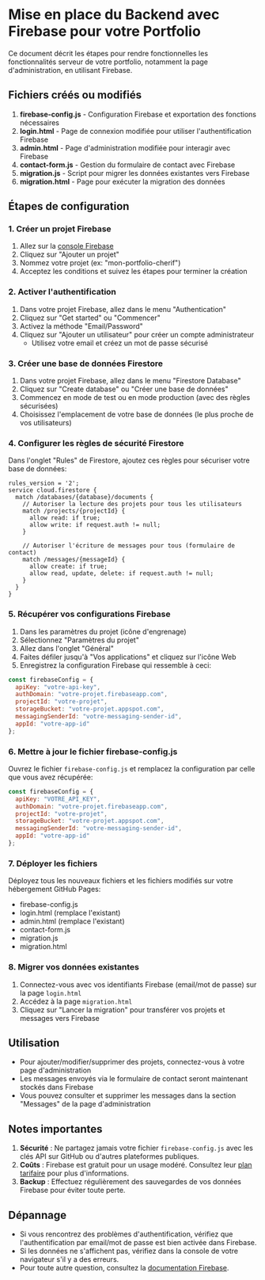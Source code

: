 # Mise en place du Backend avec Firebase pour votre Portfolio

Ce document décrit les étapes pour rendre fonctionnelles les fonctionnalités serveur de votre portfolio, notamment la page d'administration, en utilisant Firebase.

## Fichiers créés ou modifiés

1. **firebase-config.js** - Configuration Firebase et exportation des fonctions nécessaires
2. **login.html** - Page de connexion modifiée pour utiliser l'authentification Firebase
3. **admin.html** - Page d'administration modifiée pour interagir avec Firebase
4. **contact-form.js** - Gestion du formulaire de contact avec Firebase
5. **migration.js** - Script pour migrer les données existantes vers Firebase
6. **migration.html** - Page pour exécuter la migration des données

## Étapes de configuration

### 1. Créer un projet Firebase

1. Allez sur la [console Firebase](https://console.firebase.google.com/)
2. Cliquez sur "Ajouter un projet"
3. Nommez votre projet (ex: "mon-portfolio-cherif")
4. Acceptez les conditions et suivez les étapes pour terminer la création

### 2. Activer l'authentification

1. Dans votre projet Firebase, allez dans le menu "Authentication"
2. Cliquez sur "Get started" ou "Commencer"
3. Activez la méthode "Email/Password"
4. Cliquez sur "Ajouter un utilisateur" pour créer un compte administrateur
   - Utilisez votre email et créez un mot de passe sécurisé

### 3. Créer une base de données Firestore

1. Dans votre projet Firebase, allez dans le menu "Firestore Database"
2. Cliquez sur "Create database" ou "Créer une base de données"
3. Commencez en mode de test ou en mode production (avec des règles sécurisées)
4. Choisissez l'emplacement de votre base de données (le plus proche de vos utilisateurs)

### 4. Configurer les règles de sécurité Firestore

Dans l'onglet "Rules" de Firestore, ajoutez ces règles pour sécuriser votre base de données:

```
rules_version = '2';
service cloud.firestore {
  match /databases/{database}/documents {
    // Autoriser la lecture des projets pour tous les utilisateurs
    match /projects/{projectId} {
      allow read: if true;
      allow write: if request.auth != null;
    }
    
    // Autoriser l'écriture de messages pour tous (formulaire de contact)
    match /messages/{messageId} {
      allow create: if true;
      allow read, update, delete: if request.auth != null;
    }
  }
}
```

### 5. Récupérer vos configurations Firebase

1. Dans les paramètres du projet (icône d'engrenage)
2. Sélectionnez "Paramètres du projet"
3. Allez dans l'onglet "Général"
4. Faites défiler jusqu'à "Vos applications" et cliquez sur l'icône Web
5. Enregistrez la configuration Firebase qui ressemble à ceci:

```javascript
const firebaseConfig = {
  apiKey: "votre-api-key",
  authDomain: "votre-projet.firebaseapp.com",
  projectId: "votre-projet",
  storageBucket: "votre-projet.appspot.com",
  messagingSenderId: "votre-messaging-sender-id",
  appId: "votre-app-id"
};
```

### 6. Mettre à jour le fichier firebase-config.js

Ouvrez le fichier `firebase-config.js` et remplacez la configuration par celle que vous avez récupérée:

```javascript
const firebaseConfig = {
  apiKey: "VOTRE_API_KEY",
  authDomain: "votre-projet.firebaseapp.com",
  projectId: "votre-projet",
  storageBucket: "votre-projet.appspot.com",
  messagingSenderId: "votre-messaging-sender-id",
  appId: "votre-app-id"
};
```

### 7. Déployer les fichiers

Déployez tous les nouveaux fichiers et les fichiers modifiés sur votre hébergement GitHub Pages:

- firebase-config.js
- login.html (remplace l'existant)
- admin.html (remplace l'existant)
- contact-form.js
- migration.js
- migration.html

### 8. Migrer vos données existantes

1. Connectez-vous avec vos identifiants Firebase (email/mot de passe) sur la page `login.html`
2. Accédez à la page `migration.html`
3. Cliquez sur "Lancer la migration" pour transférer vos projets et messages vers Firebase

## Utilisation

- Pour ajouter/modifier/supprimer des projets, connectez-vous à votre page d'administration
- Les messages envoyés via le formulaire de contact seront maintenant stockés dans Firebase
- Vous pouvez consulter et supprimer les messages dans la section "Messages" de la page d'administration

## Notes importantes

1. **Sécurité** : Ne partagez jamais votre fichier `firebase-config.js` avec les clés API sur GitHub ou d'autres plateformes publiques.
2. **Coûts** : Firebase est gratuit pour un usage modéré. Consultez leur [plan tarifaire](https://firebase.google.com/pricing) pour plus d'informations.
3. **Backup** : Effectuez régulièrement des sauvegardes de vos données Firebase pour éviter toute perte.

## Dépannage

- Si vous rencontrez des problèmes d'authentification, vérifiez que l'authentification par email/mot de passe est bien activée dans Firebase.
- Si les données ne s'affichent pas, vérifiez dans la console de votre navigateur s'il y a des erreurs.
- Pour toute autre question, consultez la [documentation Firebase](https://firebase.google.com/docs).
